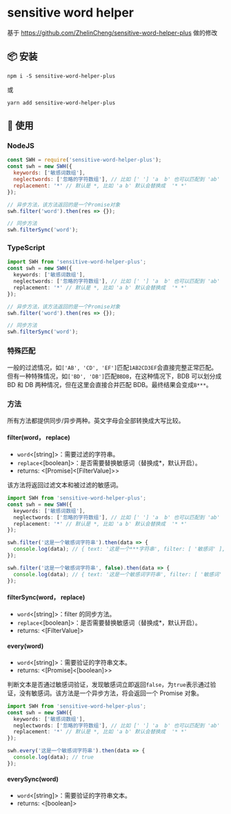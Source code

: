 # sensitive word helper

基于 https://github.com/ZhelinCheng/sensitive-word-helper-plus 做的修改

## 📦 安装

```
npm i -S sensitive-word-helper-plus
```

或

```
yarn add sensitive-word-helper-plus
```

## 🎉 使用

### NodeJS

```javascript
const SWH = require('sensitive-word-helper-plus');
const swh = new SWH({
  keywords: ['敏感词数组'],
  neglectwords: ['忽略的字符数组'], // 比如 [' '] 'a  b' 也可以匹配到 'ab'
  replacement: '*' // 默认是 *, 比如 'a b' 默认会替换成  '* *'
});

// 异步方法，该方法返回的是一个Promise对象
swh.filter('word').then(res => {});

// 同步方法
swh.filterSync('word');
```

### TypeScript

```typescript
import SWH from 'sensitive-word-helper-plus';
const swh = new SWH({
  keywords: ['敏感词数组'],
  neglectwords: ['忽略的字符数组'], // 比如 [' '] 'a  b' 也可以匹配到 'ab'
  replacement: '*' // 默认是 *, 比如 'a b' 默认会替换成  '* *'
});

// 异步方法，该方法返回的是一个Promise对象
swh.filter('word').then(res => {});

// 同步方法
swh.filterSync('word');
```

### 特殊匹配

一般的过滤情况，如`['AB', 'CD', 'EF']`匹配`1AB2CD3EF`会直接完整正常匹配。
但有一种特殊情况，如`['BD', 'DB']`匹配`BBDB`，在这种情况下，BDB 可以划分成 BD 和 DB 两种情况，但在这里会直接合并匹配 BDB。最终结果会变成`B***`。

### 方法

所有方法都提供同步/异步两种。英文字母会全部转换成大写比较。

#### filter(word， replace)

- `word`<[string]>：需要过滤的字符串。
- `replace`<[boolean]>：是否需要替换敏感词（替换成\*，默认开启）。
- returns: <[Promise]<[FilterValue]>>

该方法将返回过滤文本和被过滤的敏感词。

```typescript
import SWH from 'sensitive-word-helper-plus';
const swh = new SWH({
  keywords: ['敏感词数组'],
  neglectwords: ['忽略的字符数组'], // 比如 [' '] 'a  b' 也可以匹配到 'ab'
  replacement: '*' // 默认是 *, 比如 'a b' 默认会替换成  '* *'
});

swh.filter('这是一个敏感词字符串').then(data => {
  console.log(data); // { text: '这是一个***字符串', filter: [ '敏感词' ], pass: false }
});

swh.filter('这是一个敏感词字符串', false).then(data => {
  console.log(data); // { text: '这是一个敏感词字符串', filter: [ '敏感词' ], pass: false }
});
```

#### filterSync(word， replace)

- `word`<[string]>：filter 的同步方法。
- `replace`<[boolean]>：是否需要替换敏感词（替换成\*，默认开启）。
- returns: <[FilterValue]>

#### every(word)

- `word`<[string]>：需要验证的字符串文本。
- returns: <[Promise]<[boolean]>>

判断文本是否通过敏感词验证，发现敏感词立即返回`false`，为`true`表示通过验证，没有敏感词。该方法是一个异步方法，将会返回一个 Promise 对象。

```typescript
import SWH from 'sensitive-word-helper-plus';
const swh = new SWH({
  keywords: ['敏感词数组'],
  neglectwords: ['忽略的字符数组'], // 比如 [' '] 'a  b' 也可以匹配到 'ab'
  replacement: '*' // 默认是 *, 比如 'a b' 默认会替换成  '* *'
});

swh.every('这是一个敏感词字符串').then(data => {
  console.log(data); // true
});
```

#### everySync(word)

- `word`<[string]>：需要验证的字符串文本。
- returns: <[boolean]>
